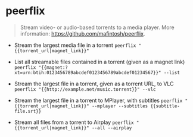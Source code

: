 # peerflix
> Stream video- or audio-based torrents to a media player.
> More information: <https://github.com/mafintosh/peerflix>.

- Stream the largest media file in a torrent
`peerflix "{{torrent_url|magnet_link}}"`

- List all streamable files contained in a torrent (given as a magnet link)
`peerflix "{{magnet:?xt=urn:btih:0123456789abcdef0123456789abcdef01234567}}" --list`

- Stream the largest file in a torrent, given as a torrent URL, to VLC
`peerflix "{{http://example.net/music.torrent}}" --vlc`

- Stream the largest file in a torrent to MPlayer, with subtitles
`peerflix "{{torrent_url|magnet_link}}" --mplayer --subtitles {{subtitle-file.srt}}`

- Stream all files from a torrent to Airplay
`peerflix "{{torrent_url|magnet_link}}" --all --airplay`
